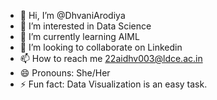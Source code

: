- 👋 Hi, I’m @DhvaniArodiya
- 👀 I’m interested in Data Science
- 🌱 I’m currently learning AIML
- 💞️ I’m looking to collaborate on Linkedin
- 📫 How to reach me 22aidhv003@ldce.ac.in
- 😄 Pronouns: She/Her
- ⚡ Fun fact: Data Visualization is an easy task.

<!---
DhvaniArodiya/DhvaniArodiya is a ✨ special ✨ repository because its `README.md` (this file) appears on your GitHub profile.
You can click the Preview link to take a look at your changes.
--->
